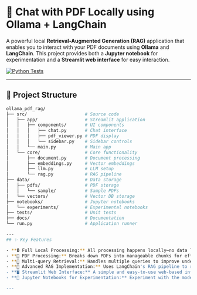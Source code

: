 # 🤖 Chat with PDF Locally using Ollama + LangChain

A powerful local **Retrieval-Augmented Generation (RAG)** application that enables you to interact with your PDF documents using **Ollama** and **LangChain**. This project provides both a **Jupyter notebook** for experimentation and a **Streamlit web interface** for easy interaction.

[![Python Tests](https://github.com/tonykipkemboi/ollama_pdf_rag/actions/workflows/tests.yml/badge.svg)](https://github.com/tonykipkemboi/ollama_pdf_rag/actions/workflows/tests.yml)

---

## 📁 Project Structure

```bash
ollama_pdf_rag/
├── src/                      # Source code
│   ├── app/                  # Streamlit application
│   │   ├── components/       # UI components
│   │   │   ├── chat.py       # Chat interface
│   │   │   ├── pdf_viewer.py # PDF display
│   │   │   └── sidebar.py    # Sidebar controls
│   │   └── main.py           # Main app
│   └── core/                 # Core functionality
│       ├── document.py       # Document processing
│       ├── embeddings.py     # Vector embeddings
│       ├── llm.py            # LLM setup
│       └── rag.py            # RAG pipeline
├── data/                     # Data storage
│   ├── pdfs/                 # PDF storage
│   │   └── sample/           # Sample PDFs
│   └── vectors/              # Vector DB storage
├── notebooks/                # Jupyter notebooks
│   └── experiments/          # Experimental notebooks
├── tests/                    # Unit tests
├── docs/                     # Documentation
└── run.py                    # Application runner

---
## ✨ Key Features

- **🔒 Full Local Processing:** All processing happens locally—no data leaves your machine.
- **📄 PDF Processing:** Breaks down PDFs into manageable chunks for efficient processing.
- **🧠 Multi-query Retrieval:** Handles multiple queries to improve understanding and provide contextually relevant responses.
- **🎯 Advanced RAG Implementation:** Uses LangChain's RAG pipeline to retrieve answers intelligently.
- **🖥️ Streamlit Web Interface:** A simple and easy-to-use web-based interface for chatting with your PDF.
- **📓 Jupyter Notebooks for Experimentation:** Experiment with the model and retrieval pipeline in an interactive notebook environment.

---

